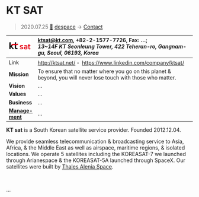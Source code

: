 # KT SAT
> 2020.07.25 [🚀](../index/index.md) [despace](index.md) → [Contact](contact.md)

|[![](f/con/k/ktsat_logo1_thumb.png)](f/con/k/ktsat_logo1.png)|<ktsat@kt.com>, +82-2-1577-7726, Fax: …;<br> *13~14F KT Seonleung Tower, 422 Teheran-ro, Gangnam-gu, Seoul, 06193, Korea*|
|:--|:--|
|Link|<http://ktsat.net/>・ <https://www.linkedin.com/company/ktsat/>|
|**Mission**|To ensure that no matter where you go on this planet & beyond, you will never lose touch with those who matter.|
|**Vision**|…|
|**Values**|…|
|**Business**|…|
|**[Manage-<br>ment](mgmt.md)**|…|

**KT sat** is a South Korean satellite service provider. Founded 2012.12.04.

We provide seamless telecommunication & broadcasting service to Asia, Africa, & the Middle East as well as airspace, maritime regions, & isolated locations.  We operate 5 satellites including the KOREASAT-7 we launched through Arianespace & the KOREASAT-5A launched through SpaceX. Our satellites were built by [Thales Alenia Space](zz_tas_i.md).

<p style="page-break-after:always"> </p>

…

